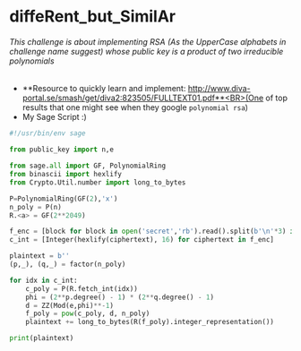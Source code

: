 # diffeRent_but_SimilAr

###### This challenge is about implementing RSA (As the UpperCase alphabets in challenge name suggest) whose public key is a product of two irreducible polynomials

- **Resource to quickly learn and implement: http://www.diva-portal.se/smash/get/diva2:823505/FULLTEXT01.pdf**<BR>(One of top results that one might see when they google `polynomial rsa`)
- My Sage Script :)
```py
#!/usr/bin/env sage

from public_key import n,e

from sage.all import GF, PolynomialRing
from binascii import hexlify
from Crypto.Util.number import long_to_bytes

P=PolynomialRing(GF(2),'x')
n_poly = P(n)
R.<a> = GF(2**2049)

f_enc = [block for block in open('secret','rb').read().split(b'\n'*3) if block != b'']
c_int = [Integer(hexlify(ciphertext), 16) for ciphertext in f_enc]

plaintext = b''
(p,_), (q,_) = factor(n_poly)

for idx in c_int:
    c_poly = P(R.fetch_int(idx))
    phi = (2**p.degree() - 1) * (2**q.degree() - 1)
    d = ZZ(Mod(e,phi)**-1)
    f_poly = pow(c_poly, d, n_poly)
    plaintext += long_to_bytes(R(f_poly).integer_representation())

print(plaintext)
```
